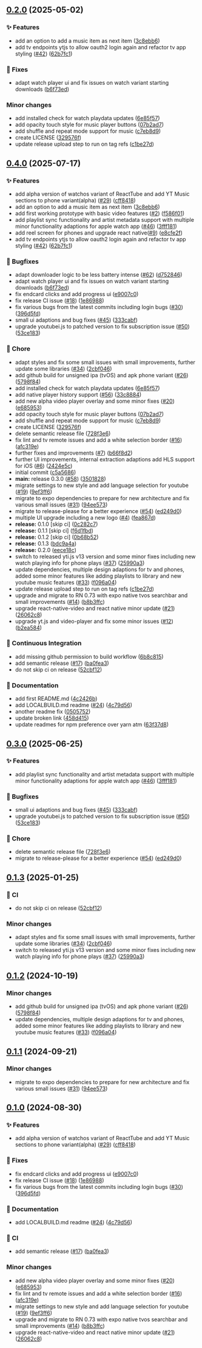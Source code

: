 ## [0.2.0](https://github.com/Duell10111/ReactTube/compare/v0.1.3...v0.2.0) (2025-05-02)

### :sparkles: Features

* add an option to add a music item as next item ([3c8ebb6](https://github.com/Duell10111/ReactTube/commit/3c8ebb64d98a1f8d3448a0f25893319560e68c07))
* add tv endpoints ytjs to allow oauth2 login again and refactor tv app styling ([#42](https://github.com/Duell10111/ReactTube/issues/42)) ([62b7fc1](https://github.com/Duell10111/ReactTube/commit/62b7fc1198a2f85b6079788514d652ed6f99e5c2))

### :bug: Fixes

* adapt watch player ui and fix issues on watch variant starting downloads ([b6f73ed](https://github.com/Duell10111/ReactTube/commit/b6f73eddbadce8e8b5d91e2c86cf80377b89ba7a))

### Minor changes

* add installed check for watch playdata updates ([6e85f57](https://github.com/Duell10111/ReactTube/commit/6e85f57b77a12850433e35dceececf249516332b))
* add opacity touch style for music player buttons ([07b2ad7](https://github.com/Duell10111/ReactTube/commit/07b2ad79476e156fba63981f1ece8d1b27946f3e))
* add shuffle and repeat mode support for music ([c7eb8d9](https://github.com/Duell10111/ReactTube/commit/c7eb8d99bd698517d7dbbc6d8c2efb2d03009431))
* create LICENSE ([329576f](https://github.com/Duell10111/ReactTube/commit/329576fd7f60aca592a588d4558488bf7fa58f97))
* update release upload step to run on tag refs ([c1be27d](https://github.com/Duell10111/ReactTube/commit/c1be27d6129a51d9e2c5384e3894ba3dba7a65a3))

## [0.4.0](https://github.com/lakafior/ReactTube/compare/v0.3.0...v0.4.0) (2025-07-17)


### ✨ Features

* add alpha version of watchos variant of ReactTube and add YT Music sections to phone variant(alpha) ([#29](https://github.com/lakafior/ReactTube/issues/29)) ([cff8418](https://github.com/lakafior/ReactTube/commit/cff8418dae517b0d9169a5b1b3813a0d4dfabf92))
* add an option to add a music item as next item ([3c8ebb6](https://github.com/lakafior/ReactTube/commit/3c8ebb64d98a1f8d3448a0f25893319560e68c07))
* add first working prototype with basic video features ([#2](https://github.com/lakafior/ReactTube/issues/2)) ([f586f01](https://github.com/lakafior/ReactTube/commit/f586f014deec72f854e4b4e4ad2222b6ecad1a05))
* add playlist sync functionality and artist metadata support with multiple minor functionality adaptions for apple watch app ([#46](https://github.com/lakafior/ReactTube/issues/46)) ([3fff181](https://github.com/lakafior/ReactTube/commit/3fff181081ee43cee72f817258d68546d0dd1f3f))
* add reel screen for phones and upgrade react native([#9](https://github.com/lakafior/ReactTube/issues/9)) ([e8cfe2f](https://github.com/lakafior/ReactTube/commit/e8cfe2f17ded0f3117c7422ca90fce942a1bef0e))
* add tv endpoints ytjs to allow oauth2 login again and refactor tv app styling ([#42](https://github.com/lakafior/ReactTube/issues/42)) ([62b7fc1](https://github.com/lakafior/ReactTube/commit/62b7fc1198a2f85b6079788514d652ed6f99e5c2))


### 🐛 Bugfixes

* adapt downloader logic to be less battery intense ([#62](https://github.com/lakafior/ReactTube/issues/62)) ([d752846](https://github.com/lakafior/ReactTube/commit/d7528464a7744107a02bb75b98e6f95862dd0126))
* adapt watch player ui and fix issues on watch variant starting downloads ([b6f73ed](https://github.com/lakafior/ReactTube/commit/b6f73eddbadce8e8b5d91e2c86cf80377b89ba7a))
* fix endcard clicks and add progress ui ([e9007c0](https://github.com/lakafior/ReactTube/commit/e9007c08eaae9ee5e31cf8a9a069c9f66dc2f6ba))
* fix release CI issue ([#18](https://github.com/lakafior/ReactTube/issues/18)) ([1e86988](https://github.com/lakafior/ReactTube/commit/1e86988ef33a9a2909346aa97b736380fc6ca264))
* fix various bugs from the latest commits including login bugs ([#30](https://github.com/lakafior/ReactTube/issues/30)) ([396d5fd](https://github.com/lakafior/ReactTube/commit/396d5fdb0439f78e2635f60c07c603f971ce5d94))
* small ui adaptions and bug fixes ([#45](https://github.com/lakafior/ReactTube/issues/45)) ([333cabf](https://github.com/lakafior/ReactTube/commit/333cabf8c9a377f8f6be3ab3f0e6806d0d53c5cc))
* upgrade youtubei.js to patched version to fix subscription issue ([#50](https://github.com/lakafior/ReactTube/issues/50)) ([53ce183](https://github.com/lakafior/ReactTube/commit/53ce183221b39de088361b17857ee3a33192915c))


### 🔧 Chore

* adapt styles and fix some small issues with small improvements, further update some libraries ([#34](https://github.com/lakafior/ReactTube/issues/34)) ([2cbf046](https://github.com/lakafior/ReactTube/commit/2cbf0464f8fc426bbc0687adf50546e127043cac))
* add github build for unsigned ipa (tvOS) and apk phone variant ([#26](https://github.com/lakafior/ReactTube/issues/26)) ([5798f84](https://github.com/lakafior/ReactTube/commit/5798f842fdf3be051b5a945d62c8dda2c5f85e09))
* add installed check for watch playdata updates ([6e85f57](https://github.com/lakafior/ReactTube/commit/6e85f57b77a12850433e35dceececf249516332b))
* add native player history support ([#56](https://github.com/lakafior/ReactTube/issues/56)) ([33c8884](https://github.com/lakafior/ReactTube/commit/33c8884689bd4de0a69c13fbfcc9fbf060ab8074))
* add new alpha video player overlay and some minor fixes ([#20](https://github.com/lakafior/ReactTube/issues/20)) ([e685953](https://github.com/lakafior/ReactTube/commit/e6859530fee95052248f6b4fe4b05c189f65c7fd))
* add opacity touch style for music player buttons ([07b2ad7](https://github.com/lakafior/ReactTube/commit/07b2ad79476e156fba63981f1ece8d1b27946f3e))
* add shuffle and repeat mode support for music ([c7eb8d9](https://github.com/lakafior/ReactTube/commit/c7eb8d99bd698517d7dbbc6d8c2efb2d03009431))
* create LICENSE ([329576f](https://github.com/lakafior/ReactTube/commit/329576fd7f60aca592a588d4558488bf7fa58f97))
* delete semantic release file ([728f3e6](https://github.com/lakafior/ReactTube/commit/728f3e60dd63df5d7a18e65e085b60836861cc41))
* fix lint and tv remote issues and add a white selection border  ([#16](https://github.com/lakafior/ReactTube/issues/16)) ([afc319e](https://github.com/lakafior/ReactTube/commit/afc319e9351fe0f35ed2e0113aebd8043e28e7b6))
* further fixes and improvements ([#7](https://github.com/lakafior/ReactTube/issues/7)) ([b66f8d2](https://github.com/lakafior/ReactTube/commit/b66f8d2d8c3d051f0506efd3977decf4db4f2bda))
* further UI improvements, internal extraction adaptions add HLS support for iOS ([#6](https://github.com/lakafior/ReactTube/issues/6)) ([2424e5c](https://github.com/lakafior/ReactTube/commit/2424e5c86936c085943c3881f0c16d1653a7dab0))
* initial commit ([c5a5686](https://github.com/lakafior/ReactTube/commit/c5a56866b7b32fcac44a50bcade615a0e263460b))
* **main:** release 0.3.0 ([#58](https://github.com/lakafior/ReactTube/issues/58)) ([3501828](https://github.com/lakafior/ReactTube/commit/3501828ff2c05b05ba42095acc349ebcf064c115))
* migrate settings to new style and add language selection for youtube ([#19](https://github.com/lakafior/ReactTube/issues/19)) ([9ef3ff6](https://github.com/lakafior/ReactTube/commit/9ef3ff6e2890d540400b92b3e73d10cbf86dd895))
* migrate to expo dependencies to prepare for new architecture and fix various small issues ([#31](https://github.com/lakafior/ReactTube/issues/31)) ([94ee573](https://github.com/lakafior/ReactTube/commit/94ee573283badc1fcc51620d7ecb483c608c0290))
* migrate to release-please for a better experience ([#54](https://github.com/lakafior/ReactTube/issues/54)) ([ed249d0](https://github.com/lakafior/ReactTube/commit/ed249d03bcfda79d2073ec1681c5fa75f800c5eb))
* multiple UI upgrade including a new logo ([#4](https://github.com/lakafior/ReactTube/issues/4)) ([fea867d](https://github.com/lakafior/ReactTube/commit/fea867d27687948fbc4b7252addb57fb4d3be673))
* **release:** 0.1.0 [skip ci] ([0c282c7](https://github.com/lakafior/ReactTube/commit/0c282c7873756301ee35a5d2a9a10218f7846645))
* **release:** 0.1.1 [skip ci] ([f6d1fbd](https://github.com/lakafior/ReactTube/commit/f6d1fbd1a78553022b0655747403fbbd050b8b43))
* **release:** 0.1.2 [skip ci] ([0b68b52](https://github.com/lakafior/ReactTube/commit/0b68b529e35021b0c14113091b295955cd74143a))
* **release:** 0.1.3 ([bdc9a4a](https://github.com/lakafior/ReactTube/commit/bdc9a4a8e207757a085ae5edf93aad5cdc6f6b51))
* **release:** 0.2.0 ([eece18c](https://github.com/lakafior/ReactTube/commit/eece18c99de169e7274d1936f0ffc73626254f49))
* switch to released yti.js v13 version and some minor fixes including new watch playing info for phone plays ([#37](https://github.com/lakafior/ReactTube/issues/37)) ([25990a3](https://github.com/lakafior/ReactTube/commit/25990a351244c417f49faa6ff026effc581fca35))
* update dependencies, multiple design adaptions for tv and phones, added some minor features like adding playlists to library and new youtube music features ([#33](https://github.com/lakafior/ReactTube/issues/33)) ([f096a04](https://github.com/lakafior/ReactTube/commit/f096a0494d10542a04cf60f1e831b5d7906fc074))
* update release upload step to run on tag refs ([c1be27d](https://github.com/lakafior/ReactTube/commit/c1be27d6129a51d9e2c5384e3894ba3dba7a65a3))
* upgrade and migrate to RN 0.73 with expo native tvos searchbar and small improvements ([#14](https://github.com/lakafior/ReactTube/issues/14)) ([b8b3ffc](https://github.com/lakafior/ReactTube/commit/b8b3ffc05302e0a74d5f6848231bc320c695ecb8))
* upgrade react-native-video and react native minor update ([#21](https://github.com/lakafior/ReactTube/issues/21)) ([26062c8](https://github.com/lakafior/ReactTube/commit/26062c8fd9bd7447d30f372b60c10479e53336a1))
* upgrade yt.js and video-player and fix some minor issues ([#12](https://github.com/lakafior/ReactTube/issues/12)) ([b2ea584](https://github.com/lakafior/ReactTube/commit/b2ea584bd951872267fea31e12e5b57f0a285dbb))


### 🚀 Continuous Integration

* add missing github permission to build workflow ([6b8c815](https://github.com/lakafior/ReactTube/commit/6b8c8150c1c94557e7e6a48751ff988bbec95ac7))
* add semantic release ([#17](https://github.com/lakafior/ReactTube/issues/17)) ([ba0fea3](https://github.com/lakafior/ReactTube/commit/ba0fea390c844952782d2ddea62a509a42f94446))
* do not skip ci on release ([52cbf12](https://github.com/lakafior/ReactTube/commit/52cbf1262139eb33aa142244e5382c8fa7007714))


### 📄 Documentation

* add first README.md ([4c2426b](https://github.com/lakafior/ReactTube/commit/4c2426ba62520fa40cdd487b23ed966cb41120cd))
* add LOCALBUILD.md readme ([#24](https://github.com/lakafior/ReactTube/issues/24)) ([4c79d56](https://github.com/lakafior/ReactTube/commit/4c79d5693f1dcb70d19b2d75ef3de22de318ad1e))
* another readme fix ([0505752](https://github.com/lakafior/ReactTube/commit/05057528c51e3cb1ce642eca5656738b98222d37))
* update broken link ([458d415](https://github.com/lakafior/ReactTube/commit/458d415ad5fbdfafb22210fd2a87ff85ce445034))
* update readmes for npm preference over yarn atm ([63f37d8](https://github.com/lakafior/ReactTube/commit/63f37d8d2570fc1c6b79503d88a2a2d88c7bd6c8))

## [0.3.0](https://github.com/Duell10111/ReactTube/compare/v0.2.0...v0.3.0) (2025-06-25)


### ✨ Features

* add playlist sync functionality and artist metadata support with multiple minor functionality adaptions for apple watch app ([#46](https://github.com/Duell10111/ReactTube/issues/46)) ([3fff181](https://github.com/Duell10111/ReactTube/commit/3fff181081ee43cee72f817258d68546d0dd1f3f))


### 🐛 Bugfixes

* small ui adaptions and bug fixes ([#45](https://github.com/Duell10111/ReactTube/issues/45)) ([333cabf](https://github.com/Duell10111/ReactTube/commit/333cabf8c9a377f8f6be3ab3f0e6806d0d53c5cc))
* upgrade youtubei.js to patched version to fix subscription issue ([#50](https://github.com/Duell10111/ReactTube/issues/50)) ([53ce183](https://github.com/Duell10111/ReactTube/commit/53ce183221b39de088361b17857ee3a33192915c))


### 🔧 Chore

* delete semantic release file ([728f3e6](https://github.com/Duell10111/ReactTube/commit/728f3e60dd63df5d7a18e65e085b60836861cc41))
* migrate to release-please for a better experience ([#54](https://github.com/Duell10111/ReactTube/issues/54)) ([ed249d0](https://github.com/Duell10111/ReactTube/commit/ed249d03bcfda79d2073ec1681c5fa75f800c5eb))

## [0.1.3](https://github.com/Duell10111/ReactTube/compare/v0.1.2...v0.1.3) (2025-01-25)

### :repeat: CI

* do not skip ci on release ([52cbf12](https://github.com/Duell10111/ReactTube/commit/52cbf1262139eb33aa142244e5382c8fa7007714))

### Minor changes

* adapt styles and fix some small issues with small improvements, further update some libraries ([#34](https://github.com/Duell10111/ReactTube/issues/34)) ([2cbf046](https://github.com/Duell10111/ReactTube/commit/2cbf0464f8fc426bbc0687adf50546e127043cac))
* switch to released yti.js v13 version and some minor fixes including new watch playing info for phone plays ([#37](https://github.com/Duell10111/ReactTube/issues/37)) ([25990a3](https://github.com/Duell10111/ReactTube/commit/25990a351244c417f49faa6ff026effc581fca35))

## [0.1.2](https://github.com/Duell10111/ReactTube/compare/v0.1.1...v0.1.2) (2024-10-19)

### Minor changes

* add github build for unsigned ipa (tvOS) and apk phone variant ([#26](https://github.com/Duell10111/ReactTube/issues/26)) ([5798f84](https://github.com/Duell10111/ReactTube/commit/5798f842fdf3be051b5a945d62c8dda2c5f85e09))
* update dependencies, multiple design adaptions for tv and phones, added some minor features like adding playlists to library and new youtube music features ([#33](https://github.com/Duell10111/ReactTube/issues/33)) ([f096a04](https://github.com/Duell10111/ReactTube/commit/f096a0494d10542a04cf60f1e831b5d7906fc074))

## [0.1.1](https://github.com/Duell10111/ReactTube/compare/v0.1.0...v0.1.1) (2024-09-21)

### Minor changes

* migrate to expo dependencies to prepare for new architecture and fix various small issues ([#31](https://github.com/Duell10111/ReactTube/issues/31)) ([94ee573](https://github.com/Duell10111/ReactTube/commit/94ee573283badc1fcc51620d7ecb483c608c0290))

## [0.1.0](https://github.com/Duell10111/ReactTube/compare/v0.0.1...v0.1.0) (2024-08-30)

### :sparkles: Features

* add alpha version of watchos variant of ReactTube and add YT Music sections to phone variant(alpha) ([#29](https://github.com/Duell10111/ReactTube/issues/29)) ([cff8418](https://github.com/Duell10111/ReactTube/commit/cff8418dae517b0d9169a5b1b3813a0d4dfabf92))

### :bug: Fixes

* fix endcard clicks and add progress ui ([e9007c0](https://github.com/Duell10111/ReactTube/commit/e9007c08eaae9ee5e31cf8a9a069c9f66dc2f6ba))
* fix release CI issue ([#18](https://github.com/Duell10111/ReactTube/issues/18)) ([1e86988](https://github.com/Duell10111/ReactTube/commit/1e86988ef33a9a2909346aa97b736380fc6ca264))
* fix various bugs from the latest commits including login bugs ([#30](https://github.com/Duell10111/ReactTube/issues/30)) ([396d5fd](https://github.com/Duell10111/ReactTube/commit/396d5fdb0439f78e2635f60c07c603f971ce5d94))

### :memo: Documentation

* add LOCALBUILD.md readme ([#24](https://github.com/Duell10111/ReactTube/issues/24)) ([4c79d56](https://github.com/Duell10111/ReactTube/commit/4c79d5693f1dcb70d19b2d75ef3de22de318ad1e))

### :repeat: CI

* add semantic release ([#17](https://github.com/Duell10111/ReactTube/issues/17)) ([ba0fea3](https://github.com/Duell10111/ReactTube/commit/ba0fea390c844952782d2ddea62a509a42f94446))

### Minor changes

* add new alpha video player overlay and some minor fixes ([#20](https://github.com/Duell10111/ReactTube/issues/20)) ([e685953](https://github.com/Duell10111/ReactTube/commit/e6859530fee95052248f6b4fe4b05c189f65c7fd))
* fix lint and tv remote issues and add a white selection border  ([#16](https://github.com/Duell10111/ReactTube/issues/16)) ([afc319e](https://github.com/Duell10111/ReactTube/commit/afc319e9351fe0f35ed2e0113aebd8043e28e7b6))
* migrate settings to new style and add language selection for youtube ([#19](https://github.com/Duell10111/ReactTube/issues/19)) ([9ef3ff6](https://github.com/Duell10111/ReactTube/commit/9ef3ff6e2890d540400b92b3e73d10cbf86dd895))
* upgrade and migrate to RN 0.73 with expo native tvos searchbar and small improvements ([#14](https://github.com/Duell10111/ReactTube/issues/14)) ([b8b3ffc](https://github.com/Duell10111/ReactTube/commit/b8b3ffc05302e0a74d5f6848231bc320c695ecb8))
* upgrade react-native-video and react native minor update ([#21](https://github.com/Duell10111/ReactTube/issues/21)) ([26062c8](https://github.com/Duell10111/ReactTube/commit/26062c8fd9bd7447d30f372b60c10479e53336a1))
